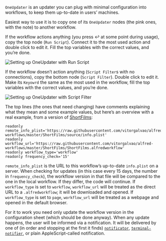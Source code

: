 `OneUpdater` is an updater you can plug with minimal configuration into workflows, to keep them up-to-date in users’ machines.

Easiest way to use it is to copy one of its `OneUpdater` nodes (the pink ones, with the note) to another workflow.

If the workflow actions anything (you press ↩ at some point during usage), copy the top node (`Run Script`). Connect it to the most used action and double click to edit it. Fill the top variables with the correct values, and you’re done.

![Setting up OneUpdater with Run Script](https://i.imgur.com/0QDS4R6.gif)

If the workflow doesn’t action anything (`Script Filter`s with no connections), copy the bottom node (`Script Filter`). Double click to edit it. Make its `Keyowrd` the same as the most used in the workflow, fill the top variables with the correct values, and you’re done.

![Setting up OneUpdater with Script Filter](https://i.imgur.com/b6uAjmN.gif)

The top lines (the ones that need changing) have comments explaining what they mean and some example values, but here’s an overview with a real example, from a version of [ShortFilms](https://github.com/vitorgalvao/alfred-workflows/tree/master/ShortFilms):

```
readonly remote_info_plist='https://raw.githubusercontent.com/vitorgalvao/alfred-workflows/master/ShortFilms/source/info.plist' 
readonly workflow_url='https://raw.githubusercontent.com/vitorgalvao/alfred-workflows/master/ShortFilms/ShortFilms.alfredworkflow'
readonly workflow_type='workflow'
readonly frequency_check='15'
```

`remote_info_plist` is the URL to this workflow’s up-to-date `info.plist` on a server. When checking for updates (in this case every 15 days, the number in `frequency_check`), the workflow version in that file will be compared to the one in the local workflow. If they differ, the code will continue. If `workflow_type` is set to `workflow`, `workflow_url` will be treated as the direct URL to a `.alfredworkflow`; it will be downloaded and opened. If `workflow_type` is set to `page`, `workflow_url` will be treated as a webpage and opened in the default browser.

For it to work you need only update the workflow version in the configuration sheet (which should be done anyway). When any update happens, the user will be informed via a notification. It will be delivered by one of (in order and stopping at the first it finds) [`notificator`](https://github.com/vitorgalvao/notificator), [`terminal-notifier`](https://github.com/julienXX/terminal-notifier), or plain AppleScript-called notification.
